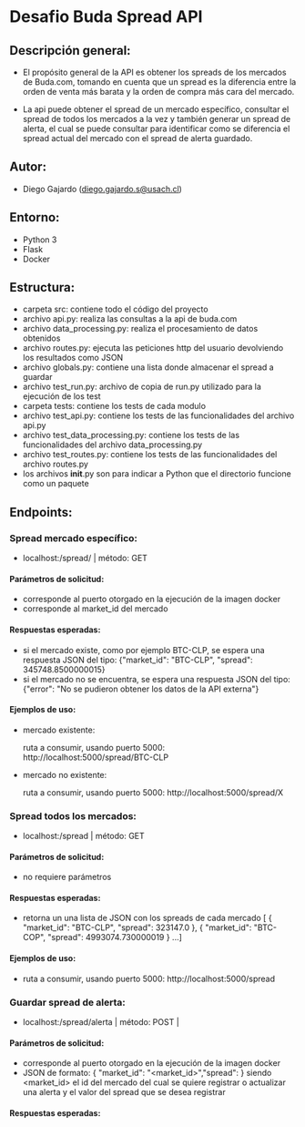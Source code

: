 # Desafio Buda Spread API

## Descripción general:

- El propósito general de la API es obtener los spreads de los mercados de Buda.com, tomando en cuenta que un spread es la diferencia entre
  la orden de venta más barata y la orden de compra más cara del mercado.

- La api puede obtener el spread de un mercado específico, consultar el spread de todos los mercados a la vez y también generar un spread de alerta,
  el cual se puede consultar para identificar como se diferencia el spread actual del mercado con el spread de alerta guardado.

## Autor:

- Diego Gajardo (diego.gajardo.s@usach.cl)

## Entorno:

- Python 3
- Flask
- Docker

## Estructura:

- carpeta src: contiene todo el código del proyecto
- archivo api.py: realiza las consultas a la api de buda.com
- archivo data_processing.py: realiza el procesamiento de datos obtenidos
- archivo routes.py: ejecuta las peticiones http del usuario devolviendo los resultados como JSON
- archivo globals.py: contiene una lista donde almacenar el spread a guardar
- archivo test_run.py: archivo de copia de run.py utilizado para la ejecución de los test
- carpeta tests: contiene los tests de cada modulo
- archivo test_api.py: contiene los tests de las funcionalidades del archivo api.py
- archivo test_data_processing.py: contiene los tests de las funcionalidades del archivo data_processing.py
- archivo test_routes.py: contiene los tests de las funcionalidades del archivo routes.py
- los archivos __init__.py son para indicar a Python que el directorio funcione como un paquete

## Endpoints:


### Spread mercado específico:

- localhost:<puerto>/spread/<mercado> | método: GET

#### Parámetros de solicitud: 

- <puerto> corresponde al puerto otorgado en la ejecución de la imagen docker
- <mercado> corresponde al market_id del mercado

#### Respuestas esperadas: 

- si el mercado existe, como por ejemplo BTC-CLP, se espera una respuesta JSON del tipo: {"market_id": "BTC-CLP", "spread": 345748.8500000015}
- si el mercado no se encuentra, se espera una respuesta JSON del tipo: {"error": "No se pudieron obtener los datos de la API externa"}

#### Ejemplos de uso:

- mercado existente: 
  
  ruta a consumir, usando puerto 5000: http://localhost:5000/spread/BTC-CLP

- mercado no existente: 
  
  ruta a consumir, usando puerto 5000: http://localhost:5000/spread/X

### Spread todos los mercados:

- localhost:<puerto>/spread | método: GET

#### Parámetros de solicitud: 

- no requiere parámetros

#### Respuestas esperadas:

- retorna un una lista de JSON con los spreads de cada mercado
[
  {
    "market_id": "BTC-CLP",
    "spread": 323147.0
  },
  {
    "market_id": "BTC-COP",
    "spread": 4993074.730000019
  }
  ...]

#### Ejemplos de uso:

- ruta a consumir, usando puerto 5000: http://localhost:5000/spread

### Guardar spread de alerta:

- localhost:<puerto>/spread/alerta | método: POST | 

#### Parámetros de solicitud:

- <puerto> corresponde al puerto otorgado en la ejecución de la imagen docker
- JSON de formato: { "market_id": "<market_id>","spread": <numero>}
	siendo <market_id> el id del mercado del cual se quiere registrar o actualizar una alerta
	y <numero> el valor del spread que se desea registrar
	
#### Respuestas esperadas:
